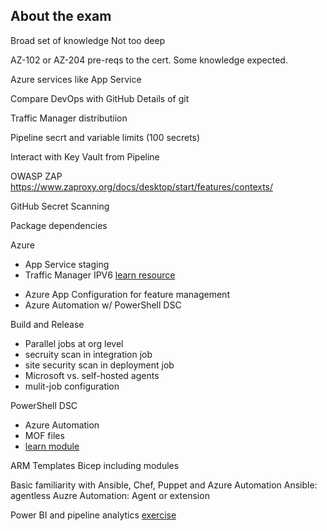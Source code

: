## About the exam
Broad set of knowledge
Not too deep

AZ-102 or AZ-204 pre-reqs to the cert. Some knowledge expected.


Azure services like App Service

Compare DevOps with GitHub
Details of git

Traffic Manager distributiion



Pipeline secrt and variable limits (100 secrets)

Interact with Key Vault from Pipeline

OWASP ZAP
https://www.zaproxy.org/docs/desktop/start/features/contexts/

GitHub Secret Scanning

Package dependencies    

Azure 
* App Service staging
* Traffic Manager IPV6 [learn resource](https://learn.microsoft.com/training/modules/implement-canary-releases-dark-launching/3-examine-traffic-manager)
- Azure App Configuration for feature management 
- Azure Automation w/ PowerShell DSC


Build and Release
* Parallel jobs at org level
* secruity scan in integration job
* site security scan in deployment job
* Microsoft vs. self-hosted agents
* mulit-job configuration



PowerShell DSC
- Azure Automation
- MOF files
- [learn module](https://learn.microsoft.com/training/modules/implement-desired-state-configuration-dsc/4-explore-azure-automation)

ARM Templates
Bicep including modules

Basic familiarity with Ansible, Chef, Puppet and Azure Automation
Ansible: agentless
Auzre Automation: Agent or extension

Power BI and pipeline analytics [exercise](https://learn.microsoft.com/training/modules/create-release-pipeline/6-monitor-pipeline-health)